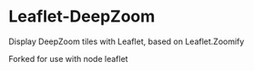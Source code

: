 Leaflet-DeepZoom
================
Display DeepZoom tiles with Leaflet, based on Leaflet.Zoomify

Forked for use with node leaflet